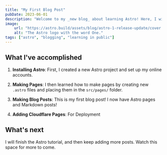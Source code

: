 ```yaml
---
title: "My First Blog Post"
pubDate: 2023-06-01
description: "Welcome to my _new blog_ about learning Astro! Here, I will share my learning journey as I build a new website."
image:
    url: "https://astro.build/assets/blog/astro-1-release-update/cover.jpeg"
    alt: "The Astro logo with the word One."
tags: ["astro", "blogging", "learning in public"]
---
```


## What I've accomplished

1. **Installing Astro**: First, I created a new Astro project and set up my online accounts.

2. **Making Pages**: I then learned how to make pages by creating new `.astro` files and placing them in the `src/pages/` folder.

3. **Making Blog Posts**: This is my first blog post! I now have Astro pages and Markdown posts!

4. **Adding Cloudflare Pages**: For Deployment
## What's next

I will finish the Astro tutorial, and then keep adding more posts. Watch this space for more to come.
